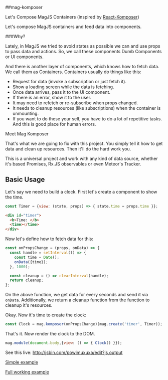 ##mag-komposer

Let's Compose MagJS Containers (inspired by [React-Komposer](https://github.com/kadirahq/react-komposer))

Let's compose MagJS containers and feed data into components. 

###Why?

Lately, in MagJS we tried to avoid states as possible we can and use props to pass data and actions.
So, we call these components Dumb Components or UI components.

And there is another layer of components, which knows how to fetch data. We call them as Containers.
Containers usually do things like this:

* Request for data (invoke a subscription or just fetch it).
* Show a loading screen while the data is fetching.
* Once data arrives, pass it to the UI component.
* If there is an error, show it to the user.
* It may need to refetch or re-subscribe when props changed.
* It needs to cleanup resources (like subscriptions) when the container is unmounting.
* If you want to do these your self, you have to do a lot of repetitive tasks. And this is good place for human errors.

Meet Mag Komposer

That's what we are going to fix with this project.
You simply tell it how to get data and clean up resources. 
Then it'll do the hard work you.

This is a universal project and work with any kind of data source, whether it's based Promises, Rx.JS observables or even Meteor's Tracker.

## Basic Usage

Let's say we need to build a clock. First let's create a component to show the time.

```js
const Timer = {view: (state, props) => { state.time = props.time }};
```
```html
<div id="timer">
  <b>Time: </b>
  <time></time>
</div>
```

Now let's define how to fetch data for this:

```js
const onPropsChange = (props, onData) => {
  const handle = setInterval(() => {
    const time = Date();
    onData({time});
  }, 1000);

  const cleanup = () => clearInterval(handle);
  return cleanup;
};
```

On the above function, we get data for every seconds and send it via `onData`. Additionally, we return a cleanup function from the function to cleanup it's resources.

Okay. Now it's time to create the clock:

```js
const Clock = mag.komposer(onPropsChange)(mag.create('timer', Timer));
```

That's it. Now render the clock to the DOM.

```js
mag.module(document.body,{view: () => { Clock() }});
```

See this live: <http://jsbin.com/powimuxuxa/edit?js,output>

[Simple example](http://embed.plnkr.co/j4HjdnopEqw0LHZI5151/)

[Full working example](http://embed.plnkr.co/YZq93tsHKiIUPSBFtdPI/)
